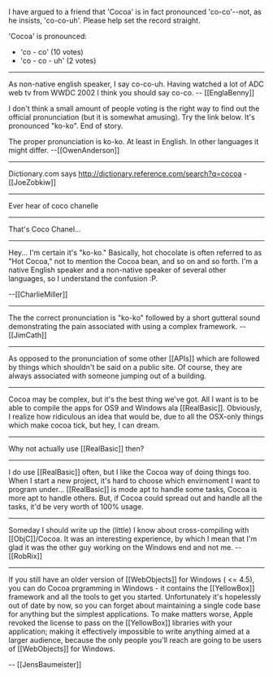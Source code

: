 I have argued to a friend that 'Cocoa' is in fact pronounced 'co-co'--not, as he insists, 'co-co-uh'. Please help set the record straight.

'Cocoa' is pronounced:


* 'co - co' (10 votes)
* 'co - co - uh' (2 votes)


----

As non-native english speaker, I say co-co-uh. Having watched a lot of ADC web tv from WWDC 2002 I think you should say co-co. -- [[EnglaBenny]]

I don't think a small amount of people voting is the right way to find out the official pronunciation (but it is somewhat
amusing).  Try the link below.  It's pronounced "ko-ko".  End of story.

The proper pronunciation is ko-ko.  At least in English.  In other languages it might differ. --[[OwenAnderson]]

----

Dictionary.com says http://dictionary.reference.com/search?q=cocoa - [[JoeZobkiw]]

----

Ever hear of coco chanelle

----

That's Coco Chanel...

----

Hey... I'm certain it's "ko-ko."  Basically, hot chocolate is often referred to as "Hot Cocoa," not to mention the Cocoa bean, and so on and so forth.  I'm a native English speaker and a non-native speaker of several other languages, so I understand the confusion :P.

--[[CharlieMiller]]

----

The the correct pronunciation is "ko-ko" followed by a short gutteral sound demonstrating the pain associated with using a complex framework. -- [[JimCath]]

----

As opposed to the pronunciation of some other [[APIs]] which are followed by things which shouldn't be said on a public site. Of course, they are always associated with someone jumping out of a building.

----

Cocoa may be complex, but it's the best thing we've got.  All I want is to be able to compile the apps for OS9 and Windows ala [[RealBasic]].  Obviously, I realize how ridiculous an idea that would be, due to all the OSX-only things which make cocoa tick, but hey, I can dream.

----

Why not actually use [[RealBasic]] then?

----

I do use [[RealBasic]] often, but I like the Cocoa way of doing things too.  When I start a new project, it's hard to choose which envirnoment I want to program under... [[RealBasic]] is mode apt to handle some tasks, Cocoa is more apt to handle others.  But, if Cocoa could spread out and handle all the tasks, it'd be very worth of 100% usage.

----

Someday I should write up the (little) I know about cross-compiling with [[ObjC]]/Cocoa. It was an interesting experience, by which I mean that I'm glad it was the other guy working on the Windows end and not me. -- [[RobRix]]

----

If you still have an older version of [[WebObjects]] for Windows ( <= 4.5), you can do Cocoa prgramming in Windows - it contains the [[YellowBox]] framework and all the tools to get you started. Unfortunately it's hopelessly out of date by now, so you can forget about maintaining a single code base for anything but the simplest applications. To make matters worse, Apple revoked the license to pass on the [[YellowBox]] libraries with your application; making it effectively impossible to write anything aimed at a larger audience, because the only people you'll reach are going to be users of [[WebObjects]] for Windows.  

-- [[JensBaumeister]]